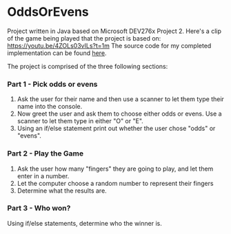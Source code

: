 # OddsOrEvens
Project written in Java based on Microsoft DEV276x Project 2. Here's a clip of the game being played that the project is based on: https://youtu.be/4ZOLs03vILs?t=1m
The source code for my completed implementation can be found [here](https://github.com/robertyoung2/OddsOrEvens/blob/master/src/OddsOrEvens.java).

The project is comprised of the three following sections:

### Part 1 - Pick odds or evens

1. Ask the user for their name and then use a scanner to let them type their name into the console.
2. Now greet the user and ask them to choose either odds or evens. Use a scanner to let them type in either "O" or "E".
3. Using an if/else statement print out whether the user chose "odds" or "evens".

### Part 2 - Play the Game

1. Ask the user how many "fingers" they are going to play, and let them enter in a number.
2. Let the computer choose a random number to represent their fingers
3. Determine what the results are. 

### Part 3 - Who won?

Using if/else statements, determine who the winner is.
